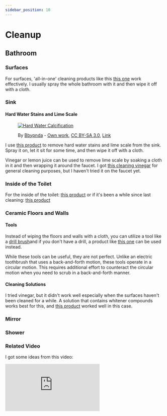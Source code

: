 ```yaml
---
sidebar_position: 10
---
```


# Cleanup

## Bathroom

### Surfaces

For surfaces, 'all-in-one' cleaning products like this [this one][hg-toilet-general] work effectively. I usually spray the whole bathroom with it and then wipe it off with a cloth.

### Sink

#### Hard Water Stains and Lime Scale

<figure>

[![Hard Water Calcification](https://upload.wikimedia.org/wikipedia/commons/2/23/Hard_Water_Calcification.jpg)](https://commons.wikimedia.org/wiki/File:Hard_Water_Calcification.jpg#/media/File:Hard_Water_Calcification.jpg)

<figcaption>

By [Bbypnda](https://commons.wikimedia.org/w/index.php?title=User:Bbypnda&amp;amp;action=edit&amp;amp;redlink=1) - [Own work](https://en.wikipedia.org/wiki/en:Public_domain), [CC BY-SA 3.0](https://creativecommons.org/licenses/by-sa/3.0), [Link](https://commons.wikimedia.org/w/index.php?curid=32202417)

</figcaption>
</figure>

I use [this product][hg-sink-lime] to remove hard water stains and lime scale from the sink. Spray it on, let it sit for some time, and then wipe it off with a cloth.

Vinegar or lemon juice can be used to remove lime scale by soaking a cloth in it and then wrapping it around the faucet. I got [this cleaning vinegar][cleaning-vinegar] for general cleaning purposes, but I haven't tried it on the faucet yet.

### Inside of the Toilet

For the inside of the toilet: [this product][hg-toilet-inside] or if it's been a while since last cleaning: [this product][hg-toilet-inside-extra]

### Ceramic Floors and Walls

#### Tools

Instead of wiping the floors and walls with a cloth, you can utilize a tool like a [drill brush][drill-brush]and if you don't have a drill, a product like [this one][goscrub] can be used instead.

While these tools can be useful, they are not perfect. Unlike an electric toothbrush that uses a back-and-forth motion, these tools operate in a circular motion. This requires additional effort to counteract the circular motion when you need to scrub in a back-and-forth manner.

#### Cleaning Solutions

I tried vinegar, but it didn't work well especially when the surfaces haven't been cleaned for a while. A solution that contains whitener compounds works best for this, and [this product][hg-mold-moisture] worked well in this case.

### Mirror

### Shower

### Related Video

I got some ideas from this video:

<iframe class="youtube-video" src="https://www.youtube.com/embed/cP3f6_9_oh8" title="YouTube video player" frameborder="0" allow="accelerometer; autoplay; clipboard-write; encrypted-media; gyroscope; picture-in-picture; web-share" allowfullscreen></iframe>

[hg-sink-lime]: https://www.gamma.nl/assortiment/hg-kalkweg-schuimspray-groene-geur-500-ml/p/B506106
[hg-toilet-general]: https://www.gamma.nl/assortiment/hg-toiletruimte-reiniger-500-ml/p/B411638
[hg-toilet-inside]: https://www.gamma.nl/assortiment/hg-toiletgel-hygienisch-500-ml/p/B151966
[hg-toilet-inside-extra]: https://www.gamma.nl/assortiment/hg-toiletgel-extra-sterk-500-ml/p/B411644
[cleaning-vinegar]: https://www.gamma.nl/assortiment/rio-schoonmaakazijn-5-liter/p/B235829
[goscrub]: https://www.bol.com/nl/nl/p/goscrub-elektrische-schoonmaakborstel-elektrische-schrobber-schrobborstel-voor-badkamer-of-keuken-schrobber-met-steel-luiwagen-polijstmachine-roze/9300000127262158/?s2a=&bltgh=rDM4JIKw3cMewVMBtgBI-Q.2_28_29.30.FeatureOption#productTitle
[hg-mold-moisture]: https://www.gamma.nl/assortiment/hg-schimmel-vocht-en-weerplekkenreiniger-500-ml/p/B412466
[drill-brush]: https://www.amazon.com/Drillbrush-Bathroom-Surfaces-Scrubber-Cleaning/dp/B01MRLZ43B
